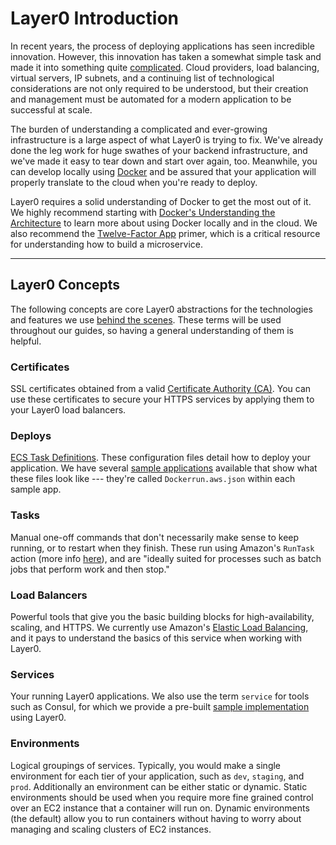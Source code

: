 # Layer0 Introduction

In recent years, the process of deploying applications has seen incredible innovation. However, this innovation has taken a somewhat simple task and made it into something quite [complicated](https://www.nginx.com/blog/microservices-at-netflix-architectural-best-practices/). Cloud providers, load balancing, virtual servers, IP subnets, and a continuing list of technological considerations are not only required to be understood, but their creation and management must be automated for a modern application to be successful at scale.

The burden of understanding a complicated and ever-growing infrastructure is a large aspect of what Layer0 is trying to fix. We've already done the leg work for huge swathes of your backend infrastructure, and we've made it easy to tear down and start over again, too. Meanwhile, you can develop locally using [Docker](https://docs.docker.com/engine/understanding-docker/) and be assured that your application will properly translate to the cloud when you're ready to deploy.

Layer0 requires a solid understanding of Docker to get the most out of it. We highly recommend starting with [Docker's Understanding the Architecture](https://docs.docker.com/engine/understanding-docker/) to learn more about using Docker locally and in the cloud. We also recommend the [Twelve-Factor App](http://12factor.net/) primer, which is a critical resource for understanding how to build a microservice.

---
## Layer0 Concepts

The following concepts are core Layer0 abstractions for the technologies and features we use [behind the scenes](reference/architecture.md). These terms will be used throughout our guides, so having a general understanding of them is helpful.

### Certificates

SSL certificates obtained from a valid [Certificate Authority (CA)](https://en.wikipedia.org/wiki/Certificate_authority). You can use these certificates to secure your HTTPS services by applying them to your Layer0 load balancers.

### Deploys

[ECS Task Definitions](http://docs.aws.amazon.com/AmazonECS/latest/developerguide/task_defintions.html). These configuration files detail how to deploy your application. We have several [sample applications](https://github.com/quintilesims/guides) available that show what these files look like --- they're called `Dockerrun.aws.json` within each sample app.

### Tasks

Manual one-off commands that don't necessarily make sense to keep running, or to restart when they finish. These run using Amazon's `RunTask` action (more info [here](http://docs.aws.amazon.com/AmazonECS/latest/developerguide/scheduling_tasks.html)), and are "ideally suited for processes such as batch jobs that perform work and then stop."

### Load Balancers

Powerful tools that give you the basic building blocks for high-availability, scaling, and HTTPS. We currently use Amazon's [Elastic Load Balancing](https://aws.amazon.com/elasticloadbalancing/), and it pays to understand the basics of this service when working with Layer0.

### Services

Your running Layer0 applications. We also use the term `service` for tools such as Consul, for which we provide a pre-built [sample implementation](guides/consul) using Layer0.

### Environments

Logical groupings of services. Typically, you would make a single environment for each tier of your application, such as `dev`, `staging`, and `prod`. Additionally an environment can be either static or dynamic. Static environments should be used when you require more fine grained control over an EC2 instance that a container will run on. Dynamic environments (the default) allow you to run containers without having to worry about managing and scaling clusters of EC2 instances.
